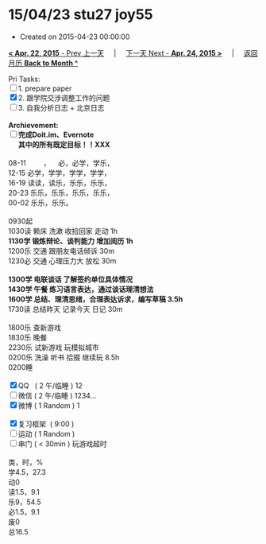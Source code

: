 # 15/04/23 stu27 joy55

- Created on 2015-04-23 00:00:00

[**< Apr. 22, 2015** - Prev 上一天](_archived/lifelogs/2015/04/d22.md) &nbsp; &nbsp; | &nbsp; &nbsp; [下一天 Next - **Apr. 24, 2015 >**](_archived/lifelogs/2015/04/d24.md) &nbsp; &nbsp; |  &nbsp; &nbsp; [返回月历 **Back to Month ^**](_archived/lifelogs/2015/04/index.md)
<br/><div>Pri Tasks:<br/><input type="checkbox" />1. prepare paper</div>    <div><input type="checkbox" checked="true" />2. 跟学院交涉调整工作的问题</div>    <div><input type="checkbox" />3. 自我分析日志 + 北京日志</div>    <div><br/></div>    <div><b>Archievement:</b></div>    <div><b><input type="checkbox" />完成Doit.im、</b><b>Evernote</b></div>    <div><b>      其中的</b><b>所有</b><b>既定目标！！</b><b>XXX</b></div>    <div>        <div><br/></div>08-11         ，    必，必学，学乐，<br/>12-15 必学，学学，学学，学学，<br/>16-19 读读，读乐，乐乐，乐乐，<br/>20-23 乐乐，乐乐，乐乐，乐乐，    </div>    <div>00-02 乐乐，乐乐。<br/>        <div><br/></div>0930起<br/>1030读 赖床 洗漱 收拾回家 走动 1h    </div>    <div><b>1130学 </b><b>锻炼</b><b>辩论、谈判能力 增加阅历 1h </b></div>    <div>1200乐 交通 跟朋友电话倾诉 30m</div>    <div>1230必 交通 心理压力大 放松 30m </div>    <div><br/></div>    <div><b>1300学 电联谈话 了解签约单位具体情况</b></div>    <div><b>1430学 午餐 练习语言表达，通过谈话理清想法</b></div>    <div><b>1600学 总结、理清思绪，合理表达诉求，编写草稿 3.5h</b></div>    <div>1730读 总结昨天 记录今天 日记 30m</div>    <div><br/></div>    <div>1800乐 查新游戏 </div>    <div>1830乐 晚餐</div>    <div>2230乐 试新游戏 玩模拟城市</div><div>0200乐 洗澡 听书 拾掇 继续玩 8.5h</div><div>0200睡</div>    <div><br/></div>    <div><input type="checkbox" checked="true" />QQ   ( 2 午/临睡 ) 12<br/><input type="checkbox" />微信 ( 2 午/临睡 ) 1234...</div>    <div><input type="checkbox" checked="true" />微博 ( 1 Random ) 1</div>    <div><br/></div>    <div><input type="checkbox" checked="true" />复习框架  ( 9:00 ) <br/></div>    <div><input type="checkbox" />运动 ( 1 Random ) </div>    <div><input type="checkbox" />串门 ( < 30min ) 玩游戏超时</div>    <div>        <div><br/></div>类，时，%<br/>学4.5，27.3<br/>动0<br/>读1.5，9.1<br/>乐9，54.5<br/>必1.5，9.1<br/>废0<br/>总16.5</div>
